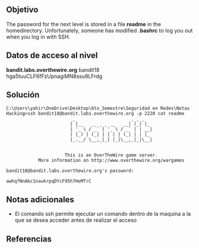 ## Objetivo
The password for the next level is stored in a file **readme** in the homedirectory. Unfortunately, someone has modified **.bashrc** to log you out when you log in with SSH.

## Datos de acceso al nivel
**bandit.labs.overthewire.org**
bandit18
hga5tuuCLF6fFzUpnagiMN8ssu9LFrdg
## Solución
```
C:\Users\yahir\OneDrive\Desktop\6to_Semestre\Seguridad en Redes\Notas Hacking>ssh bandit18@bandit.labs.overthewire.org -p 2220 cat readme
                         _                     _ _ _
                        | |__   __ _ _ __   __| (_) |_
                        | '_ \ / _` | '_ \ / _` | | __|
                        | |_) | (_| | | | | (_| | | |_
                        |_.__/ \__,_|_| |_|\__,_|_|\__|


                      This is an OverTheWire game server.
            More information on http://www.overthewire.org/wargames

bandit18@bandit.labs.overthewire.org's password:

awhqfNnAbc1naukrpqDYcF95h7HoMTrC
```

## Notas adicionales
- El comando ssh permite ejecutar un comando dentro de la maquina a la que se desea acceder antes de realizar el acceso

## Referencias

